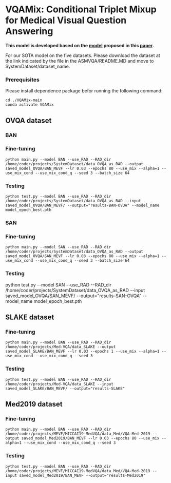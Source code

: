 # VQAMix: Conditional Triplet Mixup for Medical Visual Question Answering
**This model is developed based on the [model](https://github.com/haifangong/VQAMix) proposed in this [paper](https://www.researchgate.net/publication/361364110_VQAMix_Conditional_Triplet_Mixup_for_Medical_Visual_Question_Answering).**

For our SOTA model on the five datasets. Please download the dataset at the link indicated by the file in the ASMVQA/README.MD and move to SystemDataset/dataset_name. 

### Prerequisites
Please install dependence package befor running the following command:
```
cd ./VQAMix-main
conda activate VQAMix
```


## OVQA dataset
### BAN
### Fine-tuning
`python main.py --model BAN --use_RAD --RAD_dir /home/coder/projects/SystemDataset/data_OVQA_as_RAD --output saved_model_OVQA/BAN_MEVF --lr 0.03 --epochs 80 --use_mix --alpha=1 --use_mix_cond --use_mix_cond_q --seed 3 --batch_size 64`

### Testing
`python test.py --model BAN --use_RAD --RAD_dir /home/coder/projects/SystemDataset/data_OVQA_as_RAD --input saved_model_OVQA/BAN_MEVF/ --output="results-BAN-OVQA" --model_name model_epoch_best.pth`

### SAN
### Fine-tuning
`python main.py --model SAN --use_RAD --RAD_dir /home/coder/projects/SystemDataset/data_OVQA_as_RAD --output saved_model_OVQA/SAN_MEVF --lr 0.03 --epochs 80 --use_mix --alpha=1 --use_mix_cond --use_mix_cond_q --seed 3 --batch_size 64`
### Testing
python test.py --model SAN --use_RAD --RAD_dir /home/coder/projects/SystemDataset/data_OVQA_as_RAD --input saved_model_OVQA/SAN_MEVF/ --output="results-SAN-OVQA" --model_name model_epoch_best.pth

## SLAKE dataset
### Fine-tuning
`python main.py --model BAN --use_RAD --RAD_dir /home/coder/projects/Med-VQA/data_SLAKE --output saved_model_SLAKE/BAN_MEVF --lr 0.03 --epochs 1 --use_mix --alpha=1 --use_mix_cond --use_mix_cond_q --seed 3`

### Testing
`python test.py --model BAN --use_RAD --RAD_dir /home/coder/projects/Med-VQA/data_SLAKE --input saved_model_SLAKE/BAN_MEVF/ --output="results-SLAKE"`

## Med2019 dataset
### Fine-tuning
`python main.py --model BAN --use_RAD --RAD_dir /home/coder/projects/MEVF/MICCAI19-MedVQA/data_Med/VQA-Med-2019 --output saved_model_Med2019/BAN_MEVF --lr 0.03 --epochs 80 --use_mix --alpha=1 --use_mix_cond --use_mix_cond_q --seed 3`

### Testing
`python test.py --model BAN --use_RAD --RAD_dir /home/coder/projects/MEVF/MICCAI19-MedVQA/data_Med/VQA-Med-2019 --input saved_model_Med2019/BAN_MEVF --output="results-Med2019"`